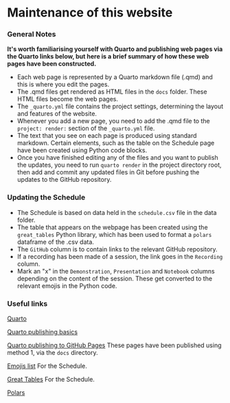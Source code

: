 # Maintenance of this website

### General Notes

**It's worth familiarising yourself with Quarto and publishing web pages via the Quarto links
below, but here is a brief summary of how these web pages have been constructed.**

- Each web page is represented by a Quarto markdown file (.qmd) and this is where you edit the pages.
- The .qmd files get rendered as HTML files in the `docs` folder. These HTML files become the web pages.
- The `_quarto.yml` file contains the project settings, determining the layout and features of the website.
- Whenever you add a new page, you need to add the .qmd file to the `project: render:` section of the `_quarto.yml` file.
- The text that you see on each page is produced using standard markdown. Certain elements, such as the
table on the Schedule page have been created using Python code blocks.
- Once you have finished editing any of the files and you want to publish the updates, you need to run
`quarto render` in the project directory root, then add and commit any updated files in Git before pushing
the updates to the GitHub repository.

### Updating the Schedule

- The Schedule is based on data held in the `schedule.csv` file in the data folder.
- The table that appears on the webpage has been created using the `great_tables` Python library,
which has been used to format a `polars` dataframe of the .csv data.
- The `GitHub` column is to contain links to the relevant GitHub repository.
- If a recording has been made of a session, the link goes in the `Recording` column.
- Mark an "x" in the `Demonstration`, `Presentation` and `Notebook` columns depending on the content of the session.
These get converted to the relevant emojis in the Python code.

### Useful links

[Quarto](https://quarto.org/)

[Quarto publishing basics](https://quarto.org/docs/publishing/)

[Quarto publishing to GitHub Pages](https://quarto.org/docs/publishing/github-pages.html)
These pages have been published using method 1, via the `docs` directory.

[Emojis list](https://www.prosettings.com/emoji-list/) For the Schedule.

[Great Tables](https://posit-dev.github.io/great-tables/articles/intro.html) For the Schedule.

[Polars](https://docs.pola.rs/api/python/stable/reference/index.html)